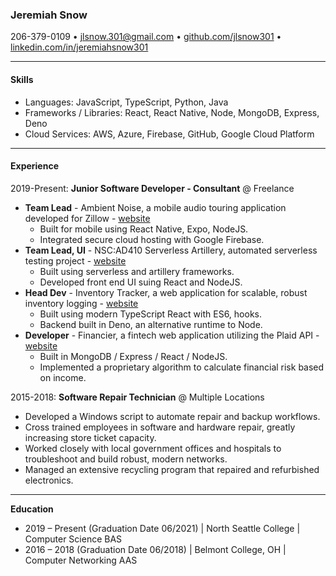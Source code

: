 ### Jeremiah Snow
206-379-0109 • [jlsnow.301@gmail.com](mailto:jlsnow.301@gmail.com "jlsnow.301@gmail.com") • [github.com/jlsnow301](https://www.github.com/jlsnow301 "github.com/jlsnow301") •  [linkedin.com/in/jeremiahsnow301](https://linkedin.com/in/jeremiahsnow301 "linkedin.com/in/jeremiahsnow301")

------------
#### Skills
- Languages: JavaScript, TypeScript, Python, Java
- Frameworks / Libraries: React, React Native, Node, MongoDB, Express, Deno
- Cloud Services: AWS, Azure, Firebase, GitHub, Google Cloud Platform

------------
#### Experience
2019-Present: **Junior Software Developer - Consultant** @ Freelance
- **Team Lead** - Ambient Noise, a mobile audio touring application developed for Zillow - [website](https://www.github.com/jlsnow301/ambient-noise "website")
	- Built for mobile using React Native, Expo, NodeJS.
	- Integrated secure cloud hosting with Google Firebase.
- **Team Lead, UI** - NSC:AD410 Serverless Artillery, automated serverless testing project - [website](https://github.com/North-Seattle-College/ad440-winter2021-tuesday-repo/ "website")
	- Built using serverless and artillery frameworks.
	- Developed front end UI suing React and NodeJS.
- **Head Dev** - Inventory Tracker, a web application for scalable, robust inventory logging - [website](https://github.com/jlsnow301/inventory-tracker "website")
	- Built using modern TypeScript React with ES6, hooks.
	- Backend built in Deno, an alternative runtime to Node.
- **Developer** - Financier, a fintech web application utilizing the Plaid API - [website](https://github.com/philckim/cuddly-octo-doodle "website")
	- Built in MongoDB / Express / React / NodeJS.
	- Implemented a proprietary algorithm to calculate financial risk based on income.

2015-2018: **Software Repair Technician** @ Multiple Locations
- Developed a Windows script to automate repair and backup workflows.
- Cross trained employees in software and hardware repair, greatly increasing store ticket capacity.
- Worked closely with local government offices and hospitals to troubleshoot and build robust, modern networks.
- Managed an extensive recycling program that repaired and refurbished electronics.

------------
**Education**
- 2019 – Present (Graduation Date 06/2021) | North Seattle College | Computer Science BAS
- 2016 – 2018 (Graduation Date 06/2018) | Belmont College, OH | Computer Networking AAS

